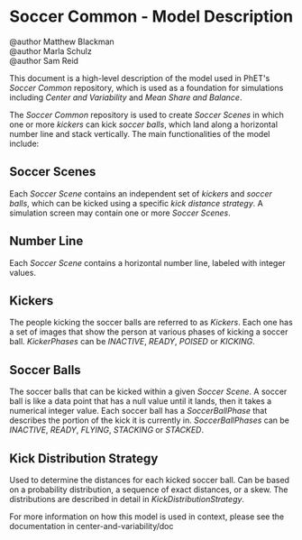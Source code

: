 # Soccer Common - Model Description

@author Matthew Blackman
<br>@author Marla Schulz
<br>@author Sam Reid

This document is a high-level description of the model used in PhET's _Soccer Common_ repository, which is used as a
foundation for simulations including _Center and Variability_ and _Mean Share and Balance_.

The _Soccer Common_ repository is used to create _Soccer Scenes_ in which one or more _kickers_ can kick _soccer balls_,
which land along a horizontal number line and stack vertically. The main functionalities of the model include:

## Soccer Scenes
Each _Soccer Scene_ contains an independent set of _kickers_ and _soccer balls_, which can be kicked using a specific 
_kick distance strategy_. A simulation screen may contain one or more _Soccer Scenes_.

## Number Line
Each _Soccer Scene_ contains a horizontal number line, labeled with integer values.

## Kickers
The people kicking the soccer balls are referred to as _Kickers_. Each one has a set of images that show the person
at various phases of kicking a soccer ball. _KickerPhases_ can be _INACTIVE_, _READY_, _POISED_ or _KICKING_.

## Soccer Balls
The soccer balls that can be kicked within a given _Soccer Scene_. A soccer ball is like a data point that has a null value until it lands, then it takes a numerical integer value. Each soccer ball has a _SoccerBallPhase_ that describes the 
portion of the kick it is currently in. _SoccerBallPhases_ can be _INACTIVE_, _READY_, _FLYING_, _STACKING_ or _STACKED_.

## Kick Distribution Strategy
Used to determine the distances for each kicked soccer ball. Can be based on a probability distribution, a sequence of
exact distances, or a skew. The distributions are described in detail in _KickDistributionStrategy_.


For more information on how this model is used in context, please see the documentation in center-and-variability/doc